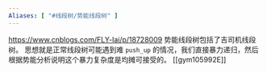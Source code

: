 ```yaml
---
Aliases: [ "#线段树/势能线段树" ]
---
```

https://www.cnblogs.com/FLY-lai/p/18728009
势能线段树包括了吉司机线段树。
思想就是正常线段树可能遇到难 `push_up` 的情况，我们直接暴力递归，然后根据势能分析说明这个暴力复杂度是均摊可接受的。
[[gym105992E]]
